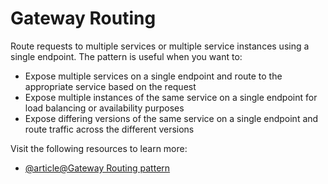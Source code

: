 # Gateway Routing

Route requests to multiple services or multiple service instances using a single endpoint. The pattern is useful when you want to:

*   Expose multiple services on a single endpoint and route to the appropriate service based on the request
*   Expose multiple instances of the same service on a single endpoint for load balancing or availability purposes
*   Expose differing versions of the same service on a single endpoint and route traffic across the different versions

Visit the following resources to learn more:

- [@article@Gateway Routing pattern](https://learn.microsoft.com/en-us/azure/architecture/patterns/gateway-routing)